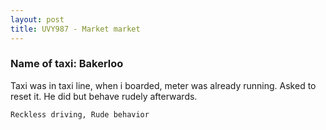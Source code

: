 ```yaml
---
layout: post
title: UVY987 - Market market
---
```


### Name of taxi: Bakerloo

Taxi was in taxi line, when i boarded, meter was already running. Asked to reset it. He did but behave rudely afterwards. 

```Reckless driving, Rude behavior```
